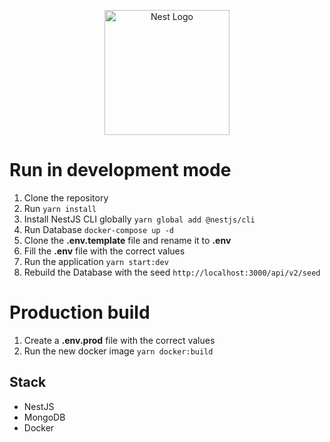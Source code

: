 <p align="center">
  <a href="http://nestjs.com/" target="blank"><img src="https://nestjs.com/img/logo-small.svg" width="200" alt="Nest Logo" /></a>
</p>

# Run in development mode

1. Clone the repository
2. Run `yarn install`
3. Install NestJS CLI globally `yarn global add @nestjs/cli`
4. Run Database `docker-compose up -d`
5. Clone the **.env.template** file and rename it to **.env**
6. Fill the **.env** file with the correct values
7. Run the application `yarn start:dev`
8. Rebuild the Database with the seed `http://localhost:3000/api/v2/seed`

# Production build

1. Create a **.env.prod** file with the correct values
2. Run the new docker image `yarn docker:build`

## Stack

- NestJS
- MongoDB
- Docker
